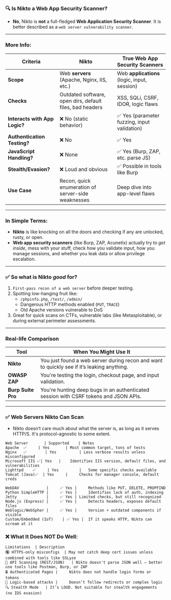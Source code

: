 ### 🔍 Is Nikto a Web App Security Scanner?
- **No**, Nikto is **not** a full-fledged **Web Application Security Scanner**. It is better described as a `web server vulnerability scanner`.

---

### More Info:

| Criteria                         | Nikto                                                 | True Web App Security Scanners      |
|----------------------------------|--------------------------------------------------------|-------------------------------------|
| **Scope**                        | Web **servers** (Apache, Nginx, IIS, etc.)             | Web **applications** (logic, input, session) |
| **Checks**                       | Outdated software, open dirs, default files, bad headers | XSS, SQLi, CSRF, IDOR, logic flaws |
| **Interacts with App Logic?**    | ❌ No (static behavior)                                | ✅ Yes (parameter fuzzing, input validation) |
| **Authentication Testing?**     | ❌ No                                                  | ✅ Yes                              |
| **JavaScript Handling?**        | ❌ None                                                | ✅ Yes (Burp, ZAP, etc. parse JS)   |
| **Stealth/Evasion?**            | ❌ Loud and obvious                                    | ✅ Possible in tools like Burp      |
| **Use Case**                     | Recon, quick enumeration of server-side weaknesses     | Deep dive into app-level flaws      |

---

### In Simple Terms:
- **Nikto** is like knocking on all the doors and checking if any are unlocked, rusty, or open.
- **Web app security scanners** (like Burp, ZAP, Acunetix) actually try to *get inside*, mess with your stuff, check how you validate input, how you manage sessions, and whether you leak data or allow privilege escalation.

---

### ✅ So what is Nikto *good* for?
1. `First-pass recon of a web server` before deeper testing.
2. Spotting low-hanging fruit like:
   - `/phpinfo.php`, `/test/`, `/admin/`
   - Dangerous HTTP methods enabled (`PUT`, `TRACE`)
   - Old Apache versions vulnerable to DoS
3. Great for quick scans on CTFs, vulnerable labs (like Metasploitable), or during external perimeter assessments.

---

### Real-life Comparison

| Tool        | When You Might Use It                    |
|-------------|------------------------------------------|
| **Nikto**   | You just found a web server during recon and want to quickly see if it’s leaking anything. |
| **OWASP ZAP** | You're testing the login, checkout page, and input validation. |
| **Burp Suite Pro** | You're hunting deep bugs in an authenticated session with CSRF tokens and JSON APIs. |

---


### ✅ Web Servers Nikto Can Scan
- Nikto doesn’t care much about what the server is, as long as it serves HTTP/S. It's protocol-agnostic to some extent.
```
Web Server	     | Supported	| Notes
Apache	✅     | Yes	      | Most common target, tons of tests
Nginx	✅        | Yes      	| Less verbose results unless misconfigured
Microsoft IIS ✅| Yes   | 	Identifies IIS version, default files, and vulnerabilities
Lighttpd	✅     | Yes         | 	Some specific checks available
Tomcat (Java)✅  | Yes     | 	Checks for manager console, default creds

WebDAV            | 	✅ Yes | 	Methods like PUT, DELETE, PROPFIND
Python SimpleHTTP | 	✅ Yes | 	Identifies lack of auth, indexing
Jetty             | 	✅ Yes | Limited checks, but still recognized
Node.js (Express) | 	✅ Yes | 	Detects headers, exposes default files
Weblogic/WebSpher | 	✅ Yes | 	Version + outdated components if visible
Custom/Embedded (IoT)	 | ✅ Yes | 	If it speaks HTTP, Nikto can scream at it

```

### ❌ What It Does NOT Do Well:
```
Limitations	 | Description
🔇 HTTPS-only misconfigs	 | May not catch deep cert issues unless combined with tools like SSLyze
🚫 API Scanning (REST/JSON)	 | Nikto doesn't parse JSON well — better use tools like Postman, Burp, or ZAP
🔒 Authenticated Pages | 	Nikto does not handle login forms or tokens
🧠 Logic-based attacks | 	Doesn’t follow redirects or complex logic
🔍 Stealth Mode	 | It’s LOUD. Not suitable for stealth engagements (no IDS evasion)
```
